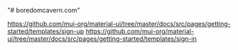 "# boredomcavern.com" 

https://github.com/mui-org/material-ui/tree/master/docs/src/pages/getting-started/templates/sign-up
https://github.com/mui-org/material-ui/tree/master/docs/src/pages/getting-started/templates/sign-in
